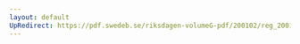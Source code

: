 ```yaml
---
layout: default
UpRedirect: https://pdf.swedeb.se/riksdagen-volumeG-pdf/200102/reg_200102/reg_200102_0341.pdf
---
```

